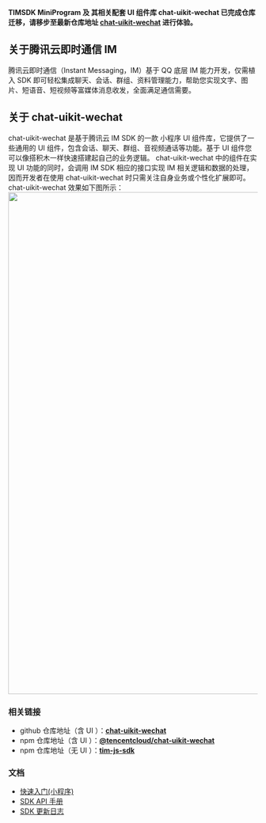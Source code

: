 **TIMSDK MiniProgram 及 其相关配套 UI 组件库 chat-uikit-wechat 已完成仓库迁移，请移步至最新仓库地址 [**chat-uikit-wechat**](https://github.com/TencentCloud/chat-uikit-wechat) 进行体验。**

## 关于腾讯云即时通信 IM

腾讯云即时通信（Instant Messaging，IM）基于 QQ 底层 IM 能力开发，仅需植入 SDK 即可轻松集成聊天、会话、群组、资料管理能力，帮助您实现文字、图片、短语音、短视频等富媒体消息收发，全面满足通信需要。


## 关于 chat-uikit-wechat

chat-uikit-wechat 是基于腾讯云 IM SDK 的一款 小程序 UI 组件库，它提供了一些通用的 UI 组件，包含会话、聊天、群组、音视频通话等功能。基于 UI 组件您可以像搭积木一样快速搭建起自己的业务逻辑。
chat-uikit-wechat 中的组件在实现 UI 功能的同时，会调用 IM SDK 相应的接口实现 IM 相关逻辑和数据的处理，因而开发者在使用 chat-uikit-wechat 时只需关注自身业务或个性化扩展即可。
chat-uikit-wechat 效果如下图所示：
<img width="1015" src="https://user-images.githubusercontent.com/40623255/202661227-d4227dcc-bada-42a6-a57b-0d0c0abc098b.png"/>

### 相关链接
- github 仓库地址（含 UI ）：[**chat-uikit-wechat**](https://github.com/TencentCloud/chat-uikit-wechat)
- npm 仓库地址（含 UI ）：[**@tencentcloud/chat-uikit-wechat**](https://www.npmjs.com/package/@tencentcloud/chat-uikit-wechat)
- npm 仓库地址（无 UI ）：[**tim-js-sdk**](https://www.npmjs.com/package/tim-js-sdk)

### 文档
- [快速入门(小程序)](https://cloud.tencent.com/document/product/269/68376)
- [SDK API 手册](https://web.sdk.qcloud.com/im/doc/zh-cn/SDK.html)
- [SDK 更新日志](https://cloud.tencent.com/document/product/269/38492)
